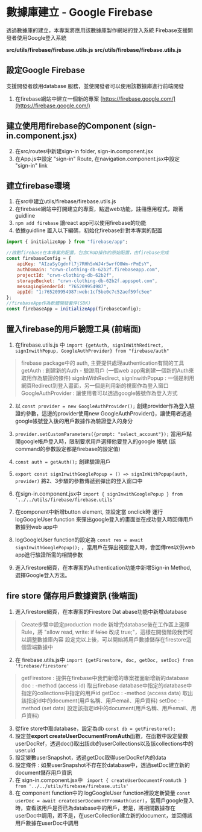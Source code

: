 # 數據庫建立 - Google Firebase
透過數據庫的建立，本專案將應用該數據庫製作網站的登入系統
Firebase支援開發者使用Google登入系統

**src/utils/firebase/firebase.utils.js**
**src/utils/firebase/firebase.utils.js**

## 設定Google Firebase
支援開發者啟用database 服務，並使開發者可以使用該數據庫進行前端開發
1. 在firebase網站中建立一個新的專案 [https://firebase.google.com/](https://firebase.google.com/) 

## 建立使用用firebase的Component (sign-in.component.jsx)
2. 在src/routes中新建sign-in folder, sign-in.component.jsx
3. 在App.js中設定 "sign-in" Route, 在navigation.component.jsx中設定 "sign-in" link

## 建立firebase環境
1. 在src中建立utils/firebase/firebase.utils.js
2. 在firebase網站中打開建立的專案，點選web功能，註冊應用程式，跟著guidline
3. ` npm add firebase ` 讓react app可以使用firebase的功能
4. 依據guidline 置入以下編碼，初始化firebase針對本專案的配置
```js
import { initializeApp } from "firebase/app";

//啟動firebase在本專案的配置，包含CRUD操作的原始配置，由firebase完成
const firebaseConfig = {
    apiKey: "AIzaSyCgdnfl7j7RHh5xWJ4r5wrfO0Wm-rPmEsY",
    authDomain: "crwn-clothing-db-62b2f.firebaseapp.com",
    projectId: "crwn-clothing-db-62b2f",
    storageBucket: "crwn-clothing-db-62b2f.appspot.com",
    messagingSenderId: "765209954987",
    appId: "1:765209954987:web:1cf5be0c7c52aef59fc5ee"
};
//firebaseApp作為軟體開發套件(SDK)
const firebaseApp = initializeApp(firebaseConfig);
```
## 置入firebase的用戶驗證工具 (前端面)
1. 在firebase.utils.js 中 ` import {getAuth, signInWithRedirect, signInwithPopup, GoogleAuthProvider} from "firebase/auth" ` 
> firebase package中的 auth, 主要提供處理authentication有關的工具
> getAuth : 創建新的Auth - 驗證用戶 (一個web app需創建一個新的Auth來取用作為驗證的條件)
> signInWithRedirect, signInwithPopup : 一個是利用網頁Redirect到登入畫面，另一個是利用新的視窗作為登入窗口
> GoogleAuthProvider : 讓使用者可以透過google帳號作為登入方式
2. 以 ` const provider = new GoogleAuthProvider(); ` 創建provider作為登入驗證的參數，這邊的provider使用new GoogleAuthProvider()，讓使用者透過google帳號登入後的用戶數據作為驗證登入的身分
3. ` provider.setCustomParameters({prompt: "select_account"}); ` 當用戶點開google帳戶登入時，限制要求用戶選擇他要登入的google 帳號 (該command的參數設定都是firebase的設定值)
4. ` const auth = getAuth(); ` 創建驗證用戶
5. ` export const signInwithGooglePopup = () => signInWithPopup(auth, provider) ` 將2、3步驟的參數傳遞到彈出的登入窗口中

6. 在sign-in.component.jsx中 ` import { signInwithGooglePopup } from '../../utils/firebase/firebase.utils' ` 
7. 在component中新增button element, 並設定當 onclick時 運行 logGoogleUser function 來彈出google登入的畫面並在成功登入時回傳用戶數據到web app中
8. logGoogleUser function的設定為 ` const res = await signInwithGooglePopup(); ` ，當用戶在彈出視窗登入時，會回傳res以供web app進行驗證所需的相關參數
9. 進入firestore網頁，在本專案的Authentication功能中新增Sign-in Method, 選擇Google登入方法。

## fire store 儲存用戶數據資訊 (後端面)
1. 進入firestore網頁，在本專案的Firestore Dat
abase功能中新增database
>Create步驟中設定production mode
>新增完database後在工作區上選擇Rule，將 "allow read, write: if ~~false~~ 改成 true;"，這樣在開發階段我們可以調整數據庫內容
>設定完以上後，可以開始將用戶數據儲存在firestore這個雲端數據中
2. 在 firebase.utils.js中 ` import {getFirestore, doc, getDoc, setDoc} from 'firebase/firestore' `
> getFirestore : 提供在firebase中我們新增的專案裡面新增新的database
> doc : -method (access id) 取出firebase database中指定的database中指定的collections中指定的用戶id
> getDoc : -method (access data) 取出該指定id中的document(用戶名稱、用戶email、用戶資料)
> setDoc : -method (set data) 設定該指定id中的document(用戶名稱、用戶email、用戶資料)
3. 從fire store中取database，設定為db ` const db = getFirestore(); ` 
4. 設定並**export createUserDocumentFromAuth**函數，在函數中設定變數userDocRef，透過doc()取出該db的userCollections以及該collections中的user.uid
5. 設定變數userSnapshot，透過getDoc取得userDocRef內的data
6. 設定條件 : 如果userSnapshot不存在於database中，透過setDoc建立新的document儲存用戶資訊
7. 在 sign-in.component.jsx中 ` import { createUserDocumentFromAuth } from '../../utils/firebase/firebase.utils'` 
8. 在 component function中的 logGoogleUser function裡設定新變量 ` const userDoc = await createUserDocumentFromAuth(user) `，當用戶google登入時，查看該用戶是否已為database中的用戶，若是，將相關數據存在userDoc中調用，若不是，在userCollection建立新的document，並回傳該用戶數據在userDoc中調用